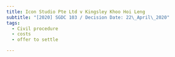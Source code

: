 ```yaml
---
title: Icon Studio Pte Ltd v Kingsley Khoo Hoi Leng
subtitle: "[2020] SGDC 103 / Decision Date: 22\_April\_2020"
tags:
  - Civil procedure
  - costs
  - offer to settle

---
```

